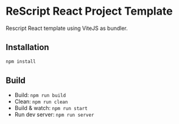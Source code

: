 # ReScript React Project Template

Rescript React template using ViteJS as bundler.

## Installation

```sh
npm install
```

## Build

- Build: `npm run build`
- Clean: `npm run clean`
- Build & watch: `npm run start`
- Run dev server: `npm run server`


